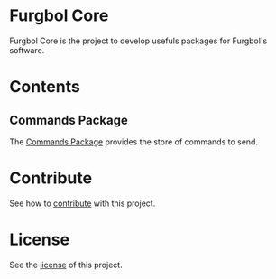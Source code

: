 # Furgbol Core
Furgbol Core is the project to develop usefuls packages for Furgbol's software.

# Contents

## Commands Package
The [Commands Package](https://github.com/furgbol/core/tree/master/commands) provides the store of commands to send.

# Contribute
See how to [contribute](https://github.com/furgbol/core/blob/master/contrib.md) with this project.

# License
See the [license](https://github.com/furgbol/core/blob/master/LICENSE.md) of this project.